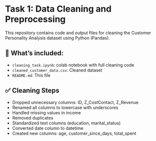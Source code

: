 # Task 1: Data Cleaning and Preprocessing

This repository contains code and output files for cleaning the Customer Personality Analysis dataset using Python (Pandas).

## 🧪 What’s included:
- `cleaning_task.ipynb`: colab notebook with full cleaning code
- `cleaned_customer_data.csv`: Cleaned dataset
- `README.md`: This file

## ✅ Cleaning Steps
- Dropped unnecessary columns: ID, Z_CostContact, Z_Revenue
- Renamed all columns to lowercase with underscores
- Handled missing values in income
- Removed duplicates
- Standardized text columns (education, marital_status)
- Converted date column to datetime
- Created new columns: age, customer_since_days, total_spent

